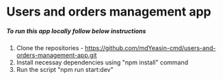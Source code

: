 # Users and orders management app

##### To run this app locally follow below instructions

1. Clone the repositories - https://github.com/mdYeasin-cmd/users-and-orders-management-app.git
2. Install necessay dependencies using "npm install" command
3. Run the script "npm run start:dev"
